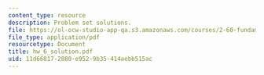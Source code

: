 ```yaml
---
content_type: resource
description: Problem set solutions.
file: https://ol-ocw-studio-app-qa.s3.amazonaws.com/courses/2-60-fundamentals-of-advanced-energy-conversion-spring-2004/11d668172880e9529b35414aebb515ac_hw_6_solution.pdf
file_type: application/pdf
resourcetype: Document
title: hw_6_solution.pdf
uid: 11d66817-2880-e952-9b35-414aebb515ac
---
```

